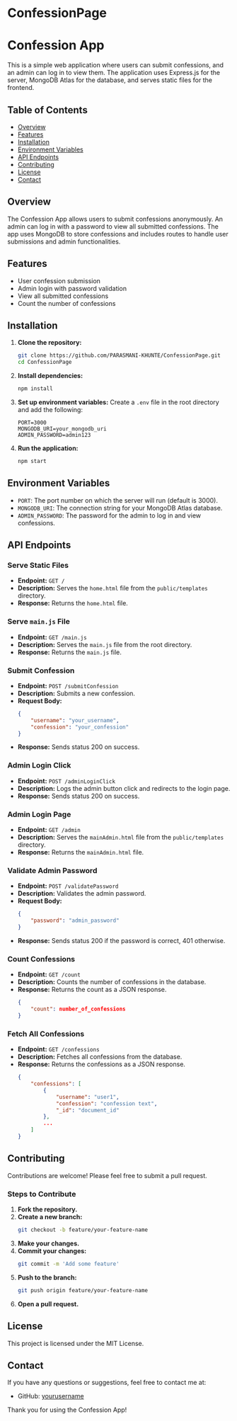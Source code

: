 # ConfessionPage
# Confession App

This is a simple web application where users can submit confessions, and an admin can log in to view them. The application uses Express.js for the server, MongoDB Atlas for the database, and serves static files for the frontend.

## Table of Contents

- [Overview](#overview)
- [Features](#features)
- [Installation](#installation)
- [Environment Variables](#environment-variables)
- [API Endpoints](#api-endpoints)
- [Contributing](#contributing)
- [License](#license)
- [Contact](#contact)

## Overview

The Confession App allows users to submit confessions anonymously. An admin can log in with a password to view all submitted confessions. The app uses MongoDB to store confessions and includes routes to handle user submissions and admin functionalities.

## Features

- User confession submission
- Admin login with password validation
- View all submitted confessions
- Count the number of confessions

## Installation

1. **Clone the repository:**
    ```bash
    git clone https://github.com/PARASMANI-KHUNTE/ConfessionPage.git
    cd ConfessionPage
    ```

2. **Install dependencies:**
    ```bash
    npm install
    ```

3. **Set up environment variables:**
    Create a `.env` file in the root directory and add the following:
    ```plaintext
    PORT=3000
    MONGODB_URI=your_mongodb_uri
    ADMIN_PASSWORD=admin123
    ```

4. **Run the application:**
    ```bash
    npm start
    ```

## Environment Variables

- `PORT`: The port number on which the server will run (default is 3000).
- `MONGODB_URI`: The connection string for your MongoDB Atlas database.
- `ADMIN_PASSWORD`: The password for the admin to log in and view confessions.

## API Endpoints

### Serve Static Files

- **Endpoint:** `GET /`
- **Description:** Serves the `home.html` file from the `public/templates` directory.
- **Response:** Returns the `home.html` file.

### Serve `main.js` File

- **Endpoint:** `GET /main.js`
- **Description:** Serves the `main.js` file from the root directory.
- **Response:** Returns the `main.js` file.

### Submit Confession

- **Endpoint:** `POST /submitConfession`
- **Description:** Submits a new confession.
- **Request Body:**
    ```json
    {
        "username": "your_username",
        "confession": "your_confession"
    }
    ```
- **Response:** Sends status 200 on success.

### Admin Login Click

- **Endpoint:** `POST /adminLoginClick`
- **Description:** Logs the admin button click and redirects to the login page.
- **Response:** Sends status 200 on success.

### Admin Login Page

- **Endpoint:** `GET /admin`
- **Description:** Serves the `mainAdmin.html` file from the `public/templates` directory.
- **Response:** Returns the `mainAdmin.html` file.

### Validate Admin Password

- **Endpoint:** `POST /validatePassword`
- **Description:** Validates the admin password.
- **Request Body:**
    ```json
    {
        "password": "admin_password"
    }
    ```
- **Response:** Sends status 200 if the password is correct, 401 otherwise.

### Count Confessions

- **Endpoint:** `GET /count`
- **Description:** Counts the number of confessions in the database.
- **Response:** Returns the count as a JSON response.
    ```json
    {
        "count": number_of_confessions
    }
    ```

### Fetch All Confessions

- **Endpoint:** `GET /confessions`
- **Description:** Fetches all confessions from the database.
- **Response:** Returns the confessions as a JSON response.
    ```json
    {
        "confessions": [
            {
                "username": "user1",
                "confession": "confession text",
                "_id": "document_id"
            },
            ...
        ]
    }
    ```

## Contributing

Contributions are welcome! Please feel free to submit a pull request.

### Steps to Contribute

1. **Fork the repository.**
2. **Create a new branch:**
    ```bash
    git checkout -b feature/your-feature-name
    ```
3. **Make your changes.**
4. **Commit your changes:**
    ```bash
    git commit -m 'Add some feature'
    ```
5. **Push to the branch:**
    ```bash
    git push origin feature/your-feature-name
    ```
6. **Open a pull request.**

## License

This project is licensed under the MIT License.

## Contact

If you have any questions or suggestions, feel free to contact me at:

- GitHub: [yourusername](https://github.com/yourusername)

Thank you for using the Confession App!
